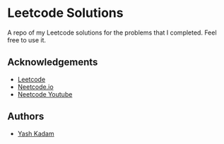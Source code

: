 # Leetcode Solutions

A repo of my Leetcode solutions for the problems that I completed.
Feel free to use it.

## Acknowledgements

- [Leetcode](https://leetcode.com/)
- [Neetcode.io](https://neetcode.io/)
- [Neetcode Youtube](https://www.youtube.com/c/NeetCode)

## Authors

- [Yash Kadam](https://github.com/yash-278)
